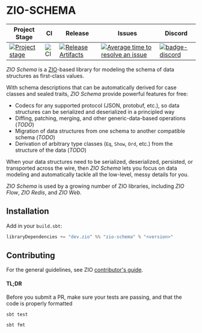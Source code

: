 # ZIO-SCHEMA

| Project Stage | CI | Release | Issues |  Discord |
| --- | --- | --- | --- | --- |
| [![Project stage][Stage]][Stage-Page] | ![CI][Badge-CI] | [![Release Artifacts][Badge-SonatypeReleases]][Link-SonatypeReleases] | [![Average time to resolve an issue][badge-iim]][link-iim] | [![badge-discord]][link-discord] |

_ZIO Schema_ is a [ZIO](https://zio.dev)-based library for modeling the schema of data structures as first-class values.

With schema descriptions that can be automatically derived for case classes and sealed traits, _ZIO Schema_ provide powerful features for free:

 - Codecs for any supported protocol (JSON, protobuf, etc.), so data structures can be serialized and deserialized in a principled way
 - Diffing, patching, merging, and other generic-data-based operations (_TODO_)
 - Migration of data structures from one schema to another compatible schema (_TODO_)
 - Derivation of arbitrary type classes (`Eq`, `Show`, `Ord`, etc.) from the structure of the data (_TODO_)

When your data structures need to be serialized, deserialized, persisted, or transported across the wire, then _ZIO Schema_ lets you focus on data modeling and automatically tackle all the low-level, messy details for you.

_ZIO Schema_ is used by a growing number of ZIO libraries, including _ZIO Flow_, _ZIO Redis_, and _ZIO Web_.

## Installation

Add in your `build.sbt`:

```scala
libraryDependencies += "dev.zio" %% "zio-schema" % "<version>"
```

[Badge-CI]: https://github.com/zio/zio-schema/workflows/CI/badge.svg
[Badge-SonatypeReleases]: https://img.shields.io/nexus/r/https/oss.sonatype.org/dev.zio/zio-schema_2.12.svg "Sonatype Releases"
[Badge-SonatypeSnapshots]: https://img.shields.io/nexus/s/https/oss.sonatype.org/dev.zio/zio-schema_2.12.svg "Sonatype Snapshots"
[Badge-Discord]: https://img.shields.io/discord/629491597070827530?logo=discord "chat on discord"
[Link-SonatypeReleases]: https://oss.sonatype.org/content/repositories/releases/dev/zio/zio-schema_2.12/ "Sonatype Releases"
[Link-SonatypeSnapshots]: https://oss.sonatype.org/content/repositories/snapshots/dev/zio/zio-schema_2.12/ "Sonatype Snapshots"
[badge-iim]: https://isitmaintained.com/badge/resolution/zio/zio-schema.svg
[link-iim]: https://isitmaintained.com/project/zio/zio-schema
[badge-discord]: https://img.shields.io/discord/630498701860929559?logo=discord "chat ondiscord"
[link-discord]: https://discord.gg/2ccFBr4 "Discord"
[Stage]: https://img.shields.io/badge/Project%20Stage-Development-yellowgreen.svg
[Stage-Page]: https://github.com/zio/zio/wiki/Project-Stages

## Contributing

For the general guidelines, see ZIO [contributor's guide](https://github.com/zio/zio/blob/master/docs/about/contributing.md).

#### TL;DR

Before you submit a PR, make sure your tests are passing, and that the code is properly formatted

```
sbt test

sbt fmt
```
